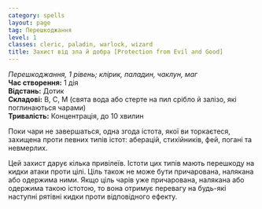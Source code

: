 ```yaml
---
category: spells
layout: page
tag: Перешкоджання
level: 1
classes: cleric, paladin, warlock, wizard
title: Захист від зла й добра [Protection from Evil and Good]
---
```


_Перешкоджання, 1 рівень; клірик, паладин, чаклун, маг_    
**Час створення:** 1 дія    
**Відстань:** Дотик    
**Складові:** В, С, М (свята вода або стерте на пил срібло й залізо, які поглинаються чарами)    
**Тривалість:** Концентрація, до 10 хвилин    

Поки чари не завершаться, одна згода істота, якої ви торкаєтеся, захищена проти певних типів істот: аберацій, стихійників, фей, погані та невмерлих.    

Цей захист дарує кілька привілеїв. Істоти цих типів мають перешкоду на кидки атаки проти цілі. Ціль також не може бути причарована, налякана або одержима ними. Якщо ціль чарів уже причарована, налякана або одержима такою істотою, то вона отримує перевагу на будь-які наступні рятівні кидки проти відповідного ефекту.
